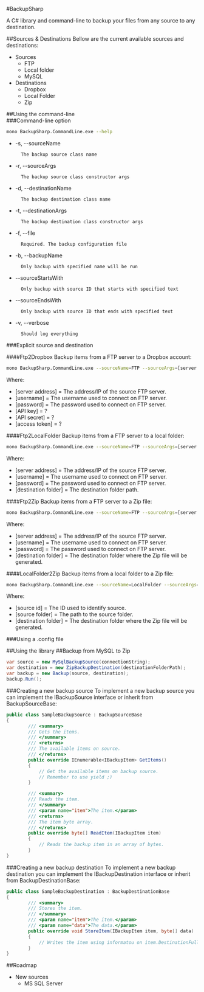 #BackupSharp

A C# library and command-line to backup your files from any source to any destination.

##Sources & Destinations
Bellow are the current available sources and destinations:

* Sources
	* FTP
	* Local folder
	* MySQL
* Destinations
	* Dropbox 	
	* Local Folder
	* Zip
		
##Using the command-line	
###Command-line option
```bash
mono BackupSharp.CommandLine.exe --help
```

* -s, --sourceName
		  		
		The backup source class name

* -r, --sourceArgs         

		The backup source class constructor args

* -d, --destinationName    

		The backup destination class name

* -t, --destinationArgs

		The backup destination class constructor args

* -f, --file               

		Required. The backup configuration file

* -b, --backupName       

		Only backup with specified name will be run

* --sourceStartsWith       

		Only backup with source ID that starts with specified text

* --sourceEndsWith        
	
		Only backup with source ID that ends with specified text

* -v, --verbose            

		Should log everything
  
###Explicit source and destination

####Ftp2Dropbox
Backup items from a FTP server to a Dropbox account:
```bash
mono BackupSharp.CommandLine.exe --sourceName=FTP --sourceArgs=[server address],[username],[password] --destinationName=Dropbox --destinationArgs=[API key],[API secret], [access token]
```
Where:
* [server address] = The address/IP of the source FTP server.
* [username] = The username used to connect on FTP server.
* [password] = The password used to connect on FTP server.
* [API key] = ?
* [API secret] = ?
* [access token] = ?
  

####Ftp2LocalFolder
Backup items from a FTP server to a local folder:
```bash
mono BackupSharp.CommandLine.exe --sourceName=FTP --sourceArgs=[server address],[username],[password] --destinationName=LocalFolder --destinationArgs=[destination folder]
```

Where:
* [server address] = The address/IP of the source FTP server.
* [username] = The username used to connect on FTP server.
* [password] = The password used to connect on FTP server.
* [destination folder] = The destination folder path.

####Ftp2Zip
Backup items from a FTP server to a Zip file:
```bash
mono BackupSharp.CommandLine.exe --sourceName=FTP --sourceArgs=[server address],[username],[password] --destinationName=Zip --destinationArgs=[destination folder]
```

Where:
* [server address] = The address/IP of the source FTP server.
* [username] = The username used to connect on FTP server.
* [password] = The password used to connect on FTP server.
* [destination folder] = The destination folder where the Zip file will be generated.

####LocalFolder2Zip
Backup items from a local folder to a Zip file:
```bash
mono BackupSharp.CommandLine.exe --sourceName=LocalFolder --sourceArgs=[source id],[source folder] --destinationName=Zip --destinationArgs=[destination folder]
```
Where:
* [source id] = The ID used to identify source.
* [source folder] = The path to the source folder.
* [destination folder] = The destination folder where the Zip file will be generated.



###Using a .config file

##Using the library
##Backup from MySQL to Zip
```csharp
var source = new MySqlBackupSource(connectionString);
var destination = new ZipBackupDestination(destinationFolderPath);
var backup = new Backup(source, destination);
backup.Run();
```

###Creating a new backup source
To implement a new backup source you can implement the IBackupSource interface or inherit from BackupSourceBase:

```csharp
public class SampleBackupSource : BackupSourceBase
{
		/// <summary>
        /// Gets the items.
        /// </summary>
        /// <returns>
        /// The available items on source.
        /// </returns>
        public override IEnumerable<IBackupItem> GetItems()	
	    {
			// Get the available items on backup source.
			// Remember to use yield ;)
	    }

        /// <summary>
        /// Reads the item.
        /// </summary>
        /// <param name="item">The item.</param>
        /// <returns>
        /// The item byte array.
        /// </returns>
        public override byte[] ReadItem(IBackupItem item)
		{
			// Reads the backup item in an array of bytes.
		}
}
```

###Creating a new backup destination
To implement a new backup destination you can implement the IBackupDestination interface or inherit from BackupDestinationBase:

```csharp
public class SampleBackupDestination : BackupDestinationBase
{
		/// <summary>
        /// Stores the item.
        /// </summary>
        /// <param name="item">The item.</param>
        /// <param name="data">The data.</param>
        public override void StoreItem(IBackupItem item, byte[] data)
		{
			// Writes the item using informatou on item.DestinationFullName and the bytes from data argument.
		}
}
```

##Roadmap
* New sources
	* MS SQL Server 
